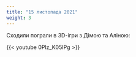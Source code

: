 ```yaml
---
title: "15 листопада 2021"
weight: 3
---
```

Сходили пограли в 3D-ігри з Дімою та Аліною:

{{< youtube 0Plz_K05IPg  >}}